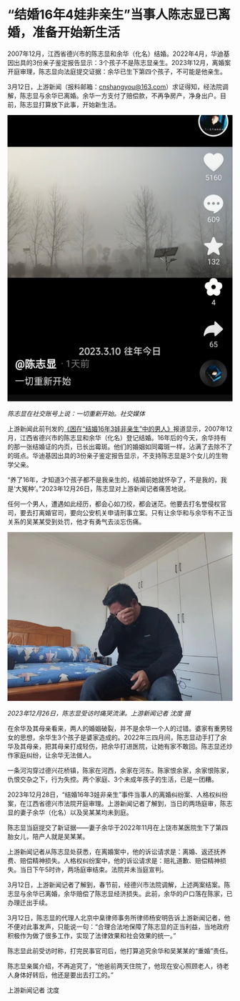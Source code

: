 # “结婚16年4娃非亲生”当事人陈志显已离婚，准备开始新生活

2007年12月，江西省德兴市的陈志显和余华（化名）结婚。2022年4月，华迪基因出具的3份亲子鉴定报告显示：3个孩子不是陈志显亲生。2023年12月，离婚案开庭审理，陈志显向法庭提交证据：余华已生下第四个孩子，不可能是他亲生。

3月12日，上游新闻（报料邮箱：cnshangyou@163.com）求证得知，经法院调解，陈志显与余华已离婚。余华一方支付了赔偿款，不再争房产，净身出户。目前，陈志显打算放下此事，开始新生活。

![509acb2dbd283b52529d22c73f0b03fe.jpg](https://raw.githubusercontent.com/qqhsx/qqnews_image/main/2024/03/12/“结婚16年4娃非亲生”当事人陈志显已离婚，准备开始新生活/509acb2dbd283b52529d22c73f0b03fe.jpg)

_陈志显在社交账号上说：一切重新开始。社交媒体_

上游新闻此前刊发的[《困在“结婚16年3娃非亲生”中的男人》](https://news.qq.com/rain/a/20231227A096NJ00)报道显示，2007年12月，江西省德兴市的陈志显和余华（化名）登记结婚。16年后的今天，余华持有的那一张结婚证的内页，已长出霉斑。他们的婚姻如同霉斑一样，沾满了去除不了的斑点。华迪基因出具的3份亲子鉴定报告显示，不支持陈志显是3个女儿的生物学父亲。

“养了16年，才知道3个孩子都不是我亲生的，结婚前她就怀孕了，不是我的，我是‘大冤种’。”2023年12月26日，陈志显对上游新闻记者痛苦地说。

任何一个男人，遭遇如此经历，都会心如刀绞，都会迷茫。他要去打名誉侵权官司，要去打离婚官司，要向公安机关申请刑事立案。只有让余华和与余华有不正当关系的吴某某受到处罚，他才有勇气去淡忘伤痛。

![c9cdbd5ba10058aaf960f9c862f0a894.jpg](https://raw.githubusercontent.com/qqhsx/qqnews_image/main/2024/03/12/“结婚16年4娃非亲生”当事人陈志显已离婚，准备开始新生活/c9cdbd5ba10058aaf960f9c862f0a894.jpg)

 _2023年12月26日，陈志显受访时痛哭流涕。上游新闻记者 沈度 摄_

在余华及其母亲看来，两人的婚姻破裂，并不是余华一个人的过错。婆家有重男轻女的思想，余华生3个孩子是婆家造成的。2022年三四月间，陈志显动手打了余华及其母亲，把其母亲打成轻伤，把余华打进医院，让她有家不敢回。陈志显还炒作家庭纠纷，让余华无法做人。

一条河沟穿过德兴花桥镇，陈家在河西，余家在河东。陈家恨余家，余家恨陈家，仇恨交杂之下，行为失控。两个家庭、3个未成年孩子的生活，已是一团糟。

2023年12月28日，“结婚16年3娃非亲生”事件当事人的离婚纠纷案、人格权纠纷案，在江西省德兴市法院开庭审理。上游新闻记者了解到，当日的两场庭审，陈志显的妻子余华（化名）以及吴某某均未到庭。

陈志显当庭提交了新证据——妻子余华于2022年11月在上饶市某医院生下了第四胎女儿，陪产人就是吴某某。

上游新闻记者从陈志显处获悉，在离婚案中，他的诉讼请求是：离婚、返还抚养费、赔偿精神损失。人格权纠纷案中，他的诉讼请求是：赔礼道歉、赔偿精神损失。当日下午5时许，两场庭审结束。法院并未当庭宣判。

3月12日，上游新闻记者了解到，春节前，经德兴市法院调解，上述两案结案。陈志显与余华已离婚，余华赔偿了陈志显经济损失。此前，余华的户口落在陈家，已办理迁出手续。

3月12日，陈志显的代理人北京中臬律师事务所律师杨安明告诉上游新闻记者，他不便对此事发声，只能说一句：“合理合法地保障了陈志显的正当利益，当地政府积极作为做了很多工作，实现了法律效果和社会效果的统一。”

陈志显此前受访时称，打完民事官司后，他打算追究余华和吴某某的“重婚”责任。

陈志显亲属介绍，不再追究了，“他爸前两天住院了，他现在安心照顾老人，待老人身体好转后，他还是要出去打工的。”

上游新闻记者 沈度

